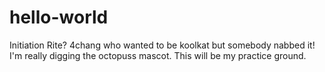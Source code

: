 hello-world
===========

Initiation Rite?
4chang who wanted to be koolkat but somebody nabbed it! I'm really digging the octopuss mascot.
This will be my practice ground.
